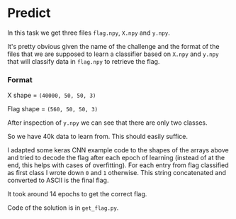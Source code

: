 # Predict
In this task we get three files `flag.npy`, `X.npy` and `y.npy`.

It's pretty obvious given the name of the challenge and the format of the files that we are supposed to learn a classifier based on `X.npy` and `y.npy` that will classify data in `flag.npy` to retrieve the flag.

### Format
X shape = `(40000, 50, 50, 3)`

Flag shape = `(560, 50, 50, 3)`

After inspection of `y.npy` we can see that there are only two classes.

So we have 40k data to learn from. This should easily suffice.

I adapted some keras CNN example code to the shapes of the arrays above and tried to decode the flag after each epoch of learning (instead of at the end, this helps with cases of overfitting). For each entry from flag classified as first class I wrote down `0` and `1` otherwise. 
This string concatenated and converted to ASCII is the final flag.

It took around 14 epochs to get the correct flag.

Code of the solution is in `get_flag.py`.


